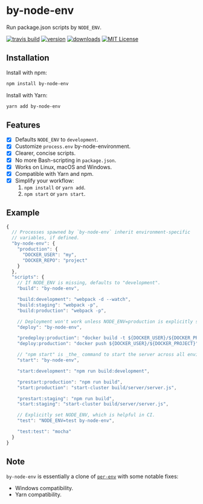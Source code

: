# by-node-env

Run package.json scripts by `NODE_ENV`.

[![travis build](https://img.shields.io/travis/shian15810/by-node-env.svg)](https://travis-ci.org/shian15810/by-node-env)
[![version](https://img.shields.io/npm/v/by-node-env.svg)](http://npm.im/by-node-env)
[![downloads](https://img.shields.io/npm/dm/by-node-env.svg)](http://npm-stat.com/charts.html?package=by-node-env)
[![MIT License](https://img.shields.io/npm/l/by-node-env.svg)](http://opensource.org/licenses/MIT)

## Installation

Install with npm:

```sh
npm install by-node-env
```

Install with Yarn:

```sh
yarn add by-node-env
```

## Features

- [x] Defaults `NODE_ENV` to `development`.
- [x] Customize `process.env` by-node-environment.
- [x] Clearer, concise scripts.
- [x] No more Bash-scripting in `package.json`.
- [x] Works on Linux, macOS and Windows.
- [x] Compatible with Yarn and npm.
- [x] Simplify your workflow:
  1. `npm install` or `yarn add`.
  2. `npm start` or `yarn start`.

## Example

```js
{
  // Processes spawned by `by-node-env` inherit environment-specific
  // variables, if defined.
  "by-node-env": {
    "production": {
      "DOCKER_USER": "my",
      "DOCKER_REPO": "project"
    }
  },
  "scripts": {
    // If NODE_ENV is missing, defaults to "development".
    "build": "by-node-env",

    "build:development": "webpack -d --watch",
    "build:staging": "webpack -p",
    "build:production": "webpack -p",

    // Deployment won't work unless NODE_ENV=production is explicitly set.
    "deploy": "by-node-env",

    "predeploy:production": "docker build -t ${DOCKER_USER}/${DOCKER_PROJECT} .",
    "deploy:production": "docker push ${DOCKER_USER}/${DOCKER_PROJECT}",

    // "npm start" is _the_ command to start the server across all environments.
    "start": "by-node-env",

    "start:development": "npm run build:development",

    "prestart:production": "npm run build",
    "start:production": "start-cluster build/server/server.js",

    "prestart:staging": "npm run build",
    "start:staging": "start-cluster build/server/server.js",

    // Explicitly set NODE_ENV, which is helpful in CI.
    "test": "NODE_ENV=test by-node-env",

    "test:test": "mocha"
  }
}
```

## Note

`by-node-env` is essentially a clone of [`per-env`](https://www.npmjs.com/package/per-env) with some notable fixes:

- Windows compatibility.
- Yarn compatibility.
